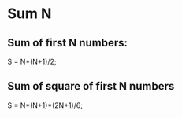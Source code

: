 # Sum N
## Sum of first N numbers:
S = N*(N+1)/2;

## Sum of square of first N numbers
S = N*(N+1)*(2N+1)/6;



